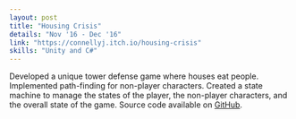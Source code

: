 ```yaml
---
layout: post
title: "Housing Crisis"
details: "Nov '16 - Dec '16"
link: "https://connellyj.itch.io/housing-crisis"
skills: "Unity and C#"
---
```


Developed a unique tower defense game where houses eat people.
Implemented path-finding for non-player characters.
Created a state machine to manage the states of the player, the non-player characters, and the overall state of the game.
Source code available on [GitHub](https://github.com/connellyj/HousingCrisis).
